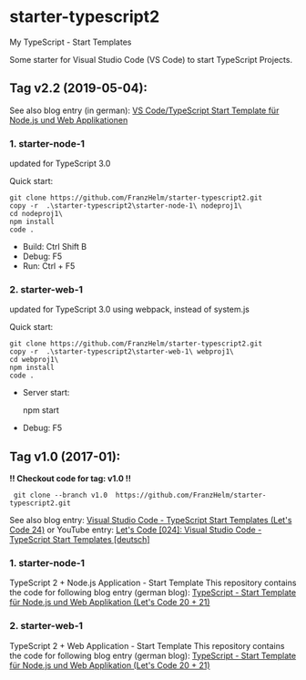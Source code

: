 # starter-typescript2
My TypeScript - Start Templates


Some starter for Visual Studio Code (VS Code) to start TypeScript Projects.



## Tag v2.2 (2019-05-04):

See also blog entry (in german): 
[VS Code/TypeScript Start Template für Node.js und Web Applikationen](https://www.helmbergers.com/vscode-typescript-start-template/)

### 1. starter-node-1

updated for TypeScript 3.0

Quick start:

    git clone https://github.com/FranzHelm/starter-typescript2.git 
    copy -r  .\starter-typescript2\starter-node-1\ nodeproj1\
    cd nodeproj1\
    npm install
    code .
   
* Build: Ctrl Shift B
* Debug: F5 
* Run: Ctrl + F5

### 2. starter-web-1

updated for TypeScript 3.0
using webpack, instead of system.js


Quick start:

    git clone https://github.com/FranzHelm/starter-typescript2.git 
    copy -r  .\starter-typescript2\starter-web-1\ webproj1\
    cd webproj1\
    npm install
    code .

   
* Server start:

    npm start

* Debug: F5 



## Tag v1.0 (2017-01):

**!! Checkout code for tag: v1.0  !!**

     git clone --branch v1.0  https://github.com/FranzHelm/starter-typescript2.git

See also blog entry: 
[Visual Studio Code - TypeScript Start Templates (Let's Code 24)](http://www.helmbergers.com/vscode-typescript-starter/)
or YouTube entry:
[Let's Code [024]:  Visual Studio Code - TypeScript Start Templates [deutsch]](https://youtu.be/niBcgPeDMbY)



### 1. starter-node-1

TypeScript 2 + Node.js Application - Start Template
This repository contains the code for following blog entry (german blog): 
[TypeScript - Start Template für Node.js und Web Applikation (Let's Code 20 + 21)](http://www.helmbergers.com/typescript-starttemplate)


### 2. starter-web-1

TypeScript 2 + Web Application - Start Template
This repository contains the code for following blog entry (german blog): 
[TypeScript - Start Template für Node.js und Web Applikation (Let's Code 20 + 21)](http://www.helmbergers.com/typescript-starttemplate)


